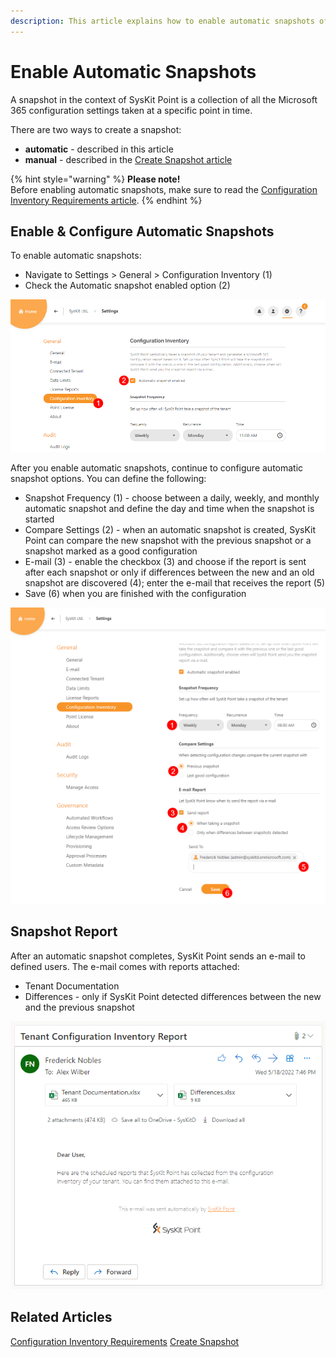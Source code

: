 ```yaml
---
description: This article explains how to enable automatic snapshots of Microsoft 365 configuration settings in SysKit Point.
---
```


# Enable Automatic Snapshots

A snapshot in the context of SysKit Point is a collection of all the Microsoft 365 configuration settings taken at a specific point in time. 

There are two ways to create a snapshot:
* **automatic** - described in this article
* **manual** - described in the [Create Snapshot article](create-snapshot.md)

{% hint style="warning" %}
**Please note!**  
Before enabling automatic snapshots, make sure to read the [Configuration Inventory Requirements article](../configuration-inventory-requirements.md).
{% endhint %}

## Enable & Configure Automatic Snapshots

To enable automatic snapshots:
* Navigate to Settings > General > Configuration Inventory (1)
* Check the Automatic snapshot enabled option (2)

![Enable Automatic Snapshots](../../.gitbook/assets/enable-automatic-snapshots_enable.png)

After you enable automatic snapshots, continue to configure automatic snapshot options. 
You can define the following:
* Snapshot Frequency (1) - choose between a daily, weekly, and monthly automatic snapshot and define the day and time when the snapshot is started
* Compare Settings (2) - when an automatic snapshot is created, SysKit Point can compare the new snapshot with the previous snapshot or a snapshot marked as a good configuration
* E-mail (3) - enable the checkbox (3) and choose if the report is sent after each snapshot or only if differences between the new and an old snapshot are discovered (4); enter the e-mail that receives the report (5)
* Save (6) when you are finished with the configuration

![Configure Automatic Snapshots](../../.gitbook/assets/enable-automatic-snapshots_configure.png)

## Snapshot Report

After an automatic snapshot completes, SysKit Point sends an e-mail to defined users. 
The e-mail comes with reports attached:
* Tenant Documentation
* Differences - only if SysKit Point detected differences between the new and the previous snapshot

![Tenant Configuration Inventory Report](../../.gitbook/assets/enable-automatic-snapshots_e-mail-report.png)

## Related Articles

[Configuration Inventory Requirements](../configuration-inventory-requirements.md)
[Create Snapshot](create-snapshot.md)